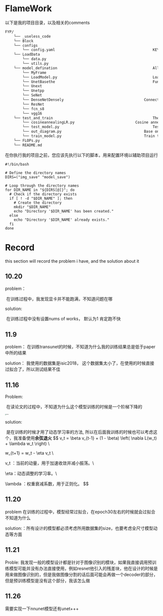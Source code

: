 # FlameWork

以下是我的项目目录，以及相关的comments
```markdown
FYP/
    └── _useless_code													Save the useless code, could ignore
    └── Block																	NN block, if unnecessary, no change
    └── configs
        └── config.yaml												KEY: control the whole project params
    └── LoadData
        └── data.py														Load the data, controlled by the config.yaml
        └── utils.py													Improve the support function for data.py
    └── model_defination											All the model
        └── MyFrame														**The project model designned by myself**
        └── LoadModel.py											Load model function, controlled by configs.yaml
        └── UnetBasethe												Functional unet model
        └── Unext   													Advance Unet -> Unext
        └── Unetpp  													Unet Plus Plus
        └── SeNet   													Squeeze-and-Excitation Networks
        └── DenseNetDensely 									Connected Convolutional Networks
        └── ResNet														Residual Neural networks(50, 101, 152)
        └── fcn_s8  													Fully Convolutional Networks
        └── vgg16   													Fully Convolutional Networks
    └── test_and_train												The code about test and train
        └── cosineannealingLR.py							Cosine annealing function
        └── test_model.py											Test the model
        └── out_diagram.py										Base on the test and train model, Output image
        └── train_model.py										Train the model, controlled by config.yaml
    └── FLOPs.py															Calculate the params count and calculate count
    └── README.md															Read me file

```

在你执行我的项目之前，您应该先执行以下的脚本，用来配置环境以辅助项目运行

```shell
#!/bin/bash

# Define the directory names
DIRS=("img_save" "model_save")

# Loop through the directory names
for DIR_NAME in "${DIRS[@]}"; do
  # Check if the directory exists
  if [ ! -d "$DIR_NAME" ]; then
    # Create the directory
    mkdir "$DIR_NAME"
    echo "Directory '$DIR_NAME' has been created."
  else
    echo "Directory '$DIR_NAME' already exists."
  fi
done
```

# Record

this section will record the problem i have, and the solution about it

## 10.20

problem：

​	在训练过程中，我发现显卡并不能跑满，不知道问题在哪

solution:

​	在训练过程中没有设置nums of works， 默认为1 肯定跑不快

## 11.9

problem： 在训练transunet的时候，不知道为什么我的训练结果总是低于paper中所的结果

solution： 我使用的数据集是isic2018， 这个数据集太小了，在使用的时候直接过拟合了，所以测试结果不佳

## 11.16

Problem: 

​	在读论文的过程中，不知道为什么这个模型训练的时候是一个阶梯下降的

<img src="/Users/libingze/Desktop/Bizzarr_Code/FYP/imgs/resLr.png" alt="resLr" style="zoom:25%;" />

solution: 

​	是在训练的时候才用了动态学习率的方法, 所以在后面我训练的时候也可以考虑这个，我准备使用**余弦退火**
$$
v_t = \beta v_{t-1} + (1 - \beta) \left( \nabla L(w_t) + \lambda w_t \right)  \\

w_{t+1} = w_t - \eta v_t \\

 v_t ：当前的动量，用于加速收敛并减小振荡。\\

 \eta：动态调整的学习率。\\

\lambda ：权重衰减系数，用于正则化。
$$

## 11.20

problem 在训练的过程中，模型经常过拟合，在epoch30左右的时候就会过拟合不知道为什么

solution:：所有设计的模型都必须考虑所用数据集的size，也要考虑全尺寸模型动态等方面

## 11.21

Proble: 我发现一般的模型设计都是针对于图像识别的模块，如果我直接调用预训练模型可能并没有办法直接使用，例如resnet他引入的残差块，他在设计的时候是用来做图像识别的，但是我做图像分割的话后面可能会再做一个decoder的部分，但是预训练模型是没有这个部分，我该怎么做

## 11.26

需要实现一下nnunet模型还有unet+++
